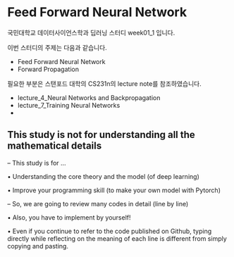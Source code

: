 # Feed Forward Neural Network
국민대학교 데이터사이언스학과 딥러닝 스터디 week01_1 입니다.

이번 스터디의 주제는 다음과 같습니다.

- Feed Forward Neural Network
- Forward Propagation

필요한 부분은 스탠포드 대학의 CS231n의 lecture note를 참조하였습니다.

- lecture_4_Neural Networks and Backpropagation
- lecture_7_Training Neural Networks
- 
## This study is not for understanding all the mathematical details

– This study is for …
  
  • Understanding the core theory and the model (of deep learning)
  
  • Improve your programming skill (to make your own model with Pytorch)
  

– So, we are going to review many codes in detail (line by line)
  
  • Also, you have to implement by yourself!
  
  • Even if you continue to refer to the code published on Github, typing directly while reflecting on the meaning of each line is different from simply copying and pasting.
